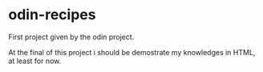 # odin-recipes
First project given by the odin project.

At the final of this project i should be demostrate my knowledges in HTML, at least for now.
